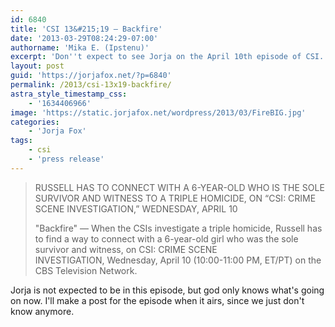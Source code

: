 ```yaml
---
id: 6840
title: 'CSI 13&#215;19 — Backfire'
date: '2013-03-29T08:24:29-07:00'
authorname: 'Mika E. (Ipstenu)'
excerpt: 'Don''t expect to see Jorja on the April 10th episode of CSI.'
layout: post
guid: 'https://jorjafox.net/?p=6840'
permalink: /2013/csi-13x19-backfire/
astra_style_timestamp_css:
    - '1634406966'
image: 'https://static.jorjafox.net/wordpress/2013/03/FireBIG.jpg'
categories:
    - 'Jorja Fox'
tags:
    - csi
    - 'press release'
---
```


<blockquote>RUSSELL HAS TO CONNECT WITH A 6-YEAR-OLD WHO IS THE SOLE SURVIVOR AND WITNESS TO A TRIPLE HOMICIDE, ON “CSI: CRIME SCENE INVESTIGATION,” WEDNESDAY, APRIL 10

"Backfire" — When the CSIs investigate a triple homicide, Russell has to find a way to connect with a 6-year-old girl who was the sole survivor and witness, on CSI: CRIME SCENE INVESTIGATION, Wednesday, April 10 (10:00-11:00 PM, ET/PT) on the CBS Television Network.</blockquote>
Jorja is not expected to be in this episode, but god only knows what's going on now. I'll make a post for the episode when it airs, since we just don't know anymore.

